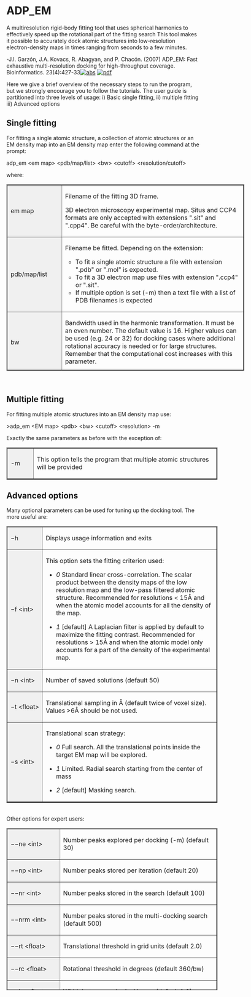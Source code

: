 # ADP_EM

A multiresolution rigid-body fitting tool that uses spherical harmonics to effectively speed up the rotational part of the fitting search
This tool makes it possible to accurately dock atomic structures into low-resolution electron-density maps in times ranging from seconds to a few minutes. 

-J.I. Garzón, J.A. Kovacs, R. Abagyan, and P. Chacón. (2007) ADP_EM: Fast exhaustive multi-resolution docking for high-throughput coverage. Bioinformatics. 23(4):427-33<a href="http://www.ncbi.nlm.nih.gov/pubmed/17150992"><img src="https://chaconlab.org/images/publications/pubmed.jpg" alt="abs" border="0" /></a> <a href="https://chaconlab.org/PDF/2007_adp_em.pdf"><img src="https://chaconlab.org/images/publications/acrobaticon4.gif" alt="pdf" border="0" /></a></p>

Here we give a brief overview of the necessary steps to run the program, but we strongly encourage you to follow the tutorials. The user guide is partitioned into three levels of usage: i) Basic single fitting, ii) multiple fitting iii) Advanced options


## Single fitting

For fitting a single atomic structure, a collection of atomic structures or an EM density map into an EM density map enter the following command at the prompt:
<div class="box-content">adp_em &lt;em map&gt; &lt;pdb/map/list&gt; &lt;bw&gt; &lt;cutoff&gt; &lt;resolution/cutoff&gt;</div>
<p>where:</p>
<table style="width: 620px; height: 485px;" border="2"><colgroup> <col width="70" /> <col width="472" /> </colgroup>
<tbody>
<tr>
<td bgcolor="#f0f0f0" width="70">
<p>em map</p>
</td>
<td width="472">
<p>Filename of the fitting 3D frame.</p>
<p>3D electron microscopy experimental map. Situs and CCP4 formats are only accepted with extensions ".sit" and ".cpp4". Be careful with the byte-order/architecture.</p>
</td>
</tr>
<tr>
<td bgcolor="#f0f0f0" width="70">
<p>pdb/map/list</p>
</td>
<td width="472">
<p>Filename be fitted. Depending on the extension:</p>
<ul style="list-style-type: circle;">
<li>To fit a single atomic structure a file with extension ".pdb" or ".mol" is expected.</li>
<li>To fit a 3D electron map use files with extension ".ccp4" or ".sit".</li>
<li>If multiple option is set (-m) then a text file with a list of PDB filenames is expected</li>
</ul>
</td>
</tr>
<tr>
<td bgcolor="#f0f0f0" width="70">
<p>bw</p>
</td>
<td width="472">
<p>Bandwidth used in the harmonic transformation. It must be an even number. The default value is 16. Higher values can be used (e.g. 24 or 32) for docking cases where additional rotational accuracy is needed or for large structures. Remember that the computational cost increases with this parameter.</p>
</td>
</tr>
<tr>
<td bgcolor="#f0f0f0" width="70">
<p>Cutoff</p>
</td>
<td width="472">
<p>Density threshold value for the experimental map. All density levels below this value will be discarted.</p>
</td>
</tr>
<tr>
<td bgcolor="#f0f0f0" width="70">
<p>resolution/cutoff</p>
</td>
<td width="472">
<p>Depending on the type of element to fit:</p>
<ul style="list-style-type: circle;">
<li>If a Pdb file/s are fitted: Nominal resolution of the projection map in Å. Our resolution criterion follows EMAN critera (e.g. PDB2MRC tool)</li>
<li>If a 3d map is fitted: Density threshold value for the fitted map</li>
</ul>
</td>
</tr>
</tbody>
</table>
<p> </p>

## Multiple fitting

For fitting multiple atomic structures into an EM density map use:
<div class="box-content">&gt;adp_em &lt;EM map&gt; &lt;pdb&gt; &lt;bw&gt; &lt;cutoff&gt; &lt;resolution&gt; -m</div>
<p>Exactly the same parameters as before with the exception of:</p>
<table style="width: 550px;" border="2"><colgroup> <col width="54" /> <col width="488" /> </colgroup>
<tbody>
<tr>
<td bgcolor="#f0f0f0" width="54">
<p>-m</p>
</td>
<td width="488">
<p>This option tells the program that multiple atomic structures will be provided</p>
</td>
</tr>
</tbody>
</table>

## Advanced options

Many optional parameters can be used for tuning up the docking tool. The more useful are:</p>
<table style="width: 550px;" border="2"><colgroup> <col width="54" /> <col width="488" /> </colgroup>
<tbody>
<tr>
<td bgcolor="#f0f0f0" width="54">
<p>−h</p>
</td>
<td width="488">
<p>Displays usage information and exits</p>
</td>
</tr>
<tr>
<td bgcolor="#f0f0f0" width="54">
<p>−f &lt;int&gt;</p>
</td>
<td width="488">
<p>This option sets the fitting criterion used:</p>
<ul>
<li>
<p><i>0 </i>Standard linear cross-correlation. The scalar product between the density maps of the low resolution map and the low-pass filtered atomic structure. Recommended for resolutions &lt; 15Å and when the atomic model accounts for all the density of the map.</p>
</li>
<li>
<p><i>1 </i>[default] A Laplacian filter is applied by default to maximize the fitting contrast. Recommended for resolutions &gt; 15Å and when the atomic model only accounts for a part of the density of the experimental map.</p>
</li>
</ul>
</td>
</tr>
<tr>
<td bgcolor="#f0f0f0" width="54">
<p>−n &lt;int&gt;</p>
</td>
<td width="488">
<p>Number of saved solutions (default 50)</p>
</td>
</tr>
<tr>
<td bgcolor="#f0f0f0" width="54">
<p>−t &lt;float&gt;</p>
</td>
<td width="488">
<p>Translational sampling in Å (default twice of voxel size). Values &gt;6Å should be not used.</p>
</td>
</tr>
<tr>
<td bgcolor="#f0f0f0" width="54">
<p>−s &lt;int&gt;</p>
</td>
<td width="488">
<p>Translational scan strategy:</p>
<ul>
<li>
<p><i>0 </i>Full search. All the translational points inside the target EM map will be explored.</p>
</li>
<li>
<p><i>1 </i>Limited. Radial search starting from the center of mass</p>
</li>
<li>
<p><i>2 </i>[default] Masking search.</p>
</li>
</ul>
</td>
</tr>
</tbody>
</table>
<p><br />Other options for expert users:</p>
<table style="width: 550px; height: 422px;" border="2"><colgroup> <col width="123" /> <col width="419" /> </colgroup>
<tbody>
<tr>
<td bgcolor="#f0f0f0" width="123">
<p>−−ne &lt;int&gt;</p>
</td>
<td width="419">
<p>Number peaks explored per docking (-m) (default 30)</p>
</td>
</tr>
<tr>
<td bgcolor="#f0f0f0" width="123">
<p>−−np &lt;int&gt;</p>
</td>
<td width="419">
<p>Number peaks stored per iteration (default 20)</p>
</td>
</tr>
<tr>
<td bgcolor="#f0f0f0" width="123">
<p>−−nr &lt;int&gt;</p>
</td>
<td width="419">
<p>Number peaks stored in the search (default 100)</p>
</td>
</tr>
<tr>
<td bgcolor="#f0f0f0" width="123">
<p>−−nrm &lt;int&gt;</p>
</td>
<td width="419">
<p>Number peaks stored in the multi-docking search (default 500)</p>
</td>
</tr>
<tr>
<td bgcolor="#f0f0f0" width="123">
<p>−−rt &lt;float&gt;</p>
</td>
<td width="419">
<p>Translational threshold in grid units (default 2.0)</p>
</td>
</tr>
<tr>
<td bgcolor="#f0f0f0" width="123">
<p>−−rc &lt;float&gt;</p>
</td>
<td width="419">
<p>Rotational threshold in degrees (default 360/bw)</p>
</td>
</tr>
<tr>
<td bgcolor="#f0f0f0" width="123">
<p>−−lw &lt;float&gt;</p>
</td>
<td width="419">
<p>Width between spherical layers (default 1.0)</p>
</td>
</tr>
<tr>
<td bgcolor="#f0f0f0" width="123">
<p>−−cutoff2 &lt;float&gt;</p>
</td>
<td width="419">
<p>Density cutoff of the simulated map (default 0.0)</p>
</td>
</tr>
<tr>
<td bgcolor="#f0f0f0" width="123">
<p>-R</p>
</td>
<td width="419">
<p>Reference PDB to compute rmsd</p>
</td>
</tr>
<tr>
<td bgcolor="#f0f0f0" width="123">
<p>-i</p>
</td>
<td width="419">
<p>Turn off interpolation local improvement of solutions</p>
</td>
</tr>
</tbody>
</table>



